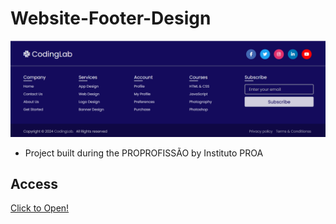 # Website-Footer-Design

 ![preview](preview.png)

 - Project built during the PROPROFISSÃO by Instituto PROA

## Access
 [Click to Open!](https://guirl-dev.github.io/Website-Footer-Design/)
